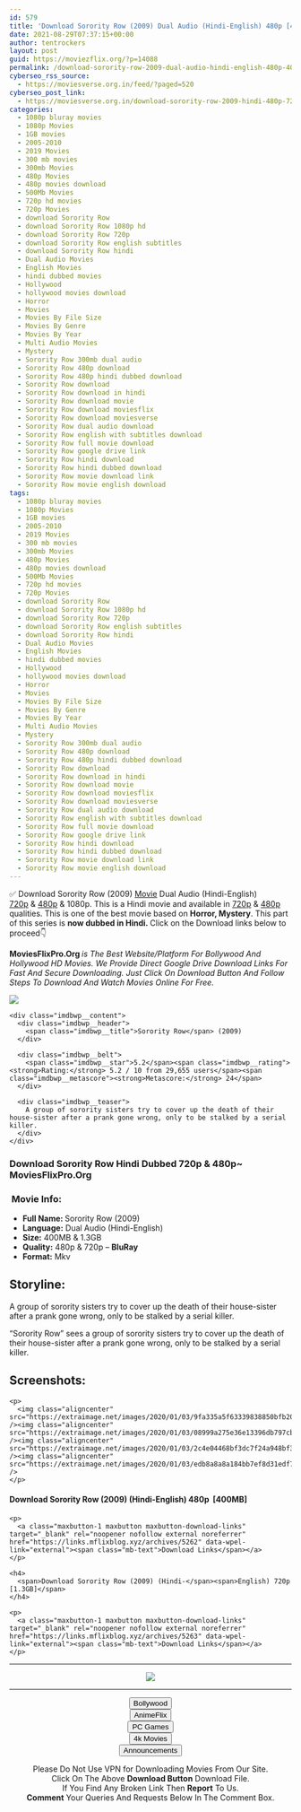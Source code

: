 ```yaml
---
id: 579
title: 'Download Sorority Row (2009) Dual Audio (Hindi-English) 480p [400MB] || 720p [1.3GB]'
date: 2021-08-29T07:37:15+00:00
author: tentrockers
layout: post
guid: https://moviezflix.org/?p=14088
permalink: /download-sorority-row-2009-dual-audio-hindi-english-480p-400mb-720p-1-3gb/
cyberseo_rss_source:
  - https://moviesverse.org.in/feed/?paged=520
cyberseo_post_link:
  - https://moviesverse.org.in/download-sorority-row-2009-hindi-480p-720p/
categories:
  - 1080p bluray movies
  - 1080p Movies
  - 1GB movies
  - 2005-2010
  - 2019 Movies
  - 300 mb movies
  - 300mb Movies
  - 480p Movies
  - 480p movies download
  - 500Mb Movies
  - 720p hd movies
  - 720p Movies
  - download Sorority Row
  - download Sorority Row 1080p hd
  - download Sorority Row 720p
  - download Sorority Row english subtitles
  - download Sorority Row hindi
  - Dual Audio Movies
  - English Movies
  - hindi dubbed movies
  - Hollywood
  - hollywood movies download
  - Horror
  - Movies
  - Movies By File Size
  - Movies By Genre
  - Movies By Year
  - Multi Audio Movies
  - Mystery
  - Sorority Row 300mb dual audio
  - Sorority Row 480p download
  - Sorority Row 480p hindi dubbed download
  - Sorority Row download
  - Sorority Row download in hindi
  - Sorority Row download movie
  - Sorority Row download moviesflix
  - Sorority Row download moviesverse
  - Sorority Row dual audio download
  - Sorority Row english with subtitles download
  - Sorority Row full movie download
  - Sorority Row google drive link
  - Sorority Row hindi download
  - Sorority Row hindi dubbed download
  - Sorority Row movie download link
  - Sorority Row movie english download
tags:
  - 1080p bluray movies
  - 1080p Movies
  - 1GB movies
  - 2005-2010
  - 2019 Movies
  - 300 mb movies
  - 300mb Movies
  - 480p Movies
  - 480p movies download
  - 500Mb Movies
  - 720p hd movies
  - 720p Movies
  - download Sorority Row
  - download Sorority Row 1080p hd
  - download Sorority Row 720p
  - download Sorority Row english subtitles
  - download Sorority Row hindi
  - Dual Audio Movies
  - English Movies
  - hindi dubbed movies
  - Hollywood
  - hollywood movies download
  - Horror
  - Movies
  - Movies By File Size
  - Movies By Genre
  - Movies By Year
  - Multi Audio Movies
  - Mystery
  - Sorority Row 300mb dual audio
  - Sorority Row 480p download
  - Sorority Row 480p hindi dubbed download
  - Sorority Row download
  - Sorority Row download in hindi
  - Sorority Row download movie
  - Sorority Row download moviesflix
  - Sorority Row download moviesverse
  - Sorority Row dual audio download
  - Sorority Row english with subtitles download
  - Sorority Row full movie download
  - Sorority Row google drive link
  - Sorority Row hindi download
  - Sorority Row hindi dubbed download
  - Sorority Row movie download link
  - Sorority Row movie english download
---
```

<div class="thecontent clearfix">
  <p>
    ✅ Download Sorority Row (2009) <a href="https://moviesverse.org.in/category/movies/" data-wpel-link="internal">Movie</a> Dual Audio (Hindi-English) <a href="https://moviesverse.org.in/720p-movies/" data-wpel-link="internal">720p</a>&nbsp;&&nbsp;<a href="https://moviesverse.org.in/480p-movies/" data-wpel-link="internal">480p</a> & 1080p. This is a Hindi movie and available in <a href="https://moviesverse.org.in/720p-movies/" data-wpel-link="internal">720p</a>&nbsp;&&nbsp;<a href="https://moviesverse.org.in/480p-movies/" data-wpel-link="internal">480p</a> qualities. This is one of the best movie based on <strong>Horror, Mystery</strong>. This part of this series is <strong>now dubbed in <span>Hindi.&nbsp;</span></strong><span>Click on the Download links below to proceed👇</span>
  </p>
  
  <p>
    <strong><span>MoviesFlixPro.Org&nbsp;</span></strong><em>is The Best Website/Platform For Bollywood And Hollywood HD Movies. We Provide Direct Google Drive Download Links For Fast And Secure Downloading. Just Click On Download Button And Follow Steps To&nbsp;Download And Watch Movies Online For Free.</em>
  </p>
  
  <div class="imdbwp imdbwp--movie dark">
    <div class="imdbwp__thumb">
      <a class="imdbwp__link" target="_blank" title="Sorority Row" href="https://www.imdb.com/title/tt1232783/" rel="nofollow external noopener noreferrer" data-wpel-link="external"><img class="imdbwp__img" src="https://m.media-amazon.com/images/M/MV5BMjEyMTQ4ODc4M15BMl5BanBnXkFtZTcwMzI1NjE4Mg@@._V1_SX300.jpg" /></a>
    </div>
    
    <div class="imdbwp__content">
      <div class="imdbwp__header">
        <span class="imdbwp__title">Sorority Row</span> (2009)
      </div>
      
      <div class="imdbwp__belt">
        <span class="imdbwp__star">5.2</span><span class="imdbwp__rating"><strong>Rating:</strong> 5.2 / 10 from 29,655 users</span><span class="imdbwp__metascore"><strong>Metascore:</strong> 24</span>
      </div>
      
      <div class="imdbwp__teaser">
        A group of sorority sisters try to cover up the death of their house-sister after a prank gone wrong, only to be stalked by a serial killer.
      </div>
    </div>
  </div>
  
  <h3>
    <span>Download Sorority Row Hindi Dubbed 720p & 480p~ MoviesFlixPro.Org</span>
  </h3>
  
  <h3>
    <span>&nbsp;Movie Info:&nbsp;</span>
  </h3>
  
  <ul>
    <li>
      <strong>Full Name: </strong>Sorority Row (2009)
    </li>
    <li>
      <strong>Language:</strong> Dual Audio (Hindi-English)
    </li>
    <li>
      <strong>Size:</strong> 400MB & 1.3GB
    </li>
    <li>
      <strong>Quality:</strong> 480p & 720p – <span><strong>BluRay</strong></span>
    </li>
    <li>
      <strong>Format:</strong>&nbsp;Mkv
    </li>
  </ul>
  
  <h2>
    <span>Storyline:</span>
  </h2>
  
  <p>
    A group of sorority sisters try to cover up the death of their house-sister after a prank gone wrong, only to be stalked by a serial killer.
  </p>
  
  <div>
    “Sorority Row” sees a group of sorority sisters try to cover up the death of their house-sister after a prank gone wrong, only to be stalked by a serial killer.
  </div>
  
  <div class="summary_text">
    <h2>
      <span>Screenshots:</span>
    </h2>
    
    <p>
      <img class="aligncenter" src="https://extraimage.net/images/2020/01/03/9fa335a5f63339838850bfb20d2ece02.jpg" /><img class="aligncenter" src="https://extraimage.net/images/2020/01/03/08999a275e36e13396db797cb7c57ed0.jpg" /><img class="aligncenter" src="https://extraimage.net/images/2020/01/03/2c4e04468bf3dc7f24a948bf36531583.jpg" /><img class="aligncenter" src="https://extraimage.net/images/2020/01/03/edb8a8a8a184bb7ef8d31edf74a9f0c5.jpg" />
    </p>
  </div>
  
  <div class="inline canwrap">
    <h4>
      <span>Download Sorority Row (2009) (Hindi-English) </span><span>480p&nbsp; [400MB]</span>
    </h4>
    
    <p>
      <a class="maxbutton-1 maxbutton maxbutton-download-links" target="_blank" rel="noopener nofollow external noreferrer" href="https://links.mflixblog.xyz/archives/5262" data-wpel-link="external"><span class="mb-text">Download Links</span></a>
    </p>
    
    <h4>
      <span>Download Sorority Row (2009) (Hindi-</span><span>English) 720p [1.3GB]</span>
    </h4>
    
    <p>
      <a class="maxbutton-1 maxbutton maxbutton-download-links" target="_blank" rel="noopener nofollow external noreferrer" href="https://links.mflixblog.xyz/archives/5263" data-wpel-link="external"><span class="mb-text">Download Links</span></a>
    </p>
  </div>
</div>

<center>
  </p> 
  
  <hr />
  
  <p>
    <a href="http://gdrivepro.xyz/join.php" data-wpel-link="external" target="_blank" rel="nofollow external noopener noreferrer"><img src="https://i.imgur.com/FhMdWdW.png" /></a>
  </p>
  
  <hr />
  
  <p>
    <a href="https://dogemovies.xyz" target="_blank" data-wpel-link="external" rel="nofollow external noopener noreferrer"><button class="button button5">Bollywood</button></a><br /> <a href="https://animeflix.in" target="_blank" data-wpel-link="external" rel="nofollow external noopener noreferrer"><button class="button button5">AnimeFlix</button></a><br /> <a href="https://gamesflix.net/" target="_blank" data-wpel-link="external" rel="nofollow external noopener noreferrer"><button class="button button5">PC Games</button></a><br /> <a href="https://uhdmovies.in" target="_blank" data-wpel-link="external" rel="nofollow external noopener noreferrer"><button class="button button5">4k Movies</button></a><br /> <a href="https://moviesverse.org.in/announcements/" target="_blank" data-wpel-link="internal" rel="noopener"><button class="button button5">Announcements</button></a>
  </p>
  
  <div class="alert alert-danger">
    Please Do Not Use VPN for Downloading Movies From Our Site.
  </div>
  
  <div class="alert alert-success">
    Click On The Above <strong>Download Button</strong> Download File.
  </div>
  
  <div class="alert alert-warning">
    If You Find Any Broken Link Then <strong>Report</strong> To Us.
  </div>
  
  <div class="alert alert-info">
    <strong>Comment</strong> Your Queries And Requests Below In The Comment Box.
  </div>
  
  <p>
    </center>
  </p>